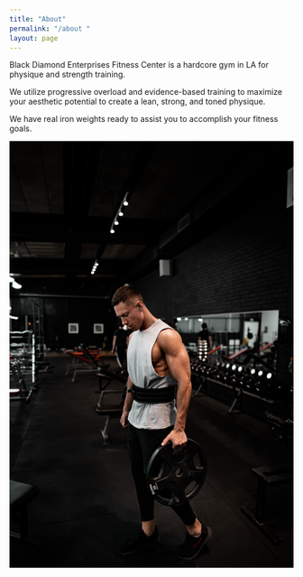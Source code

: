 ```yaml
---
title: "About"
permalink: "/about "
layout: page
---
```



Black Diamond Enterprises Fitness Center is a hardcore gym in LA for physique and strength training. 

We utilize progressive overload and evidence-based training to maximize your aesthetic potential to create a lean, strong, and toned physique.

We have real iron weights ready to assist you to accomplish your fitness goals.


![This is an image](john-fornander-TAZoUmDqzXk-unsplash.jpg)
